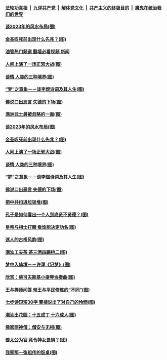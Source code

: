 ####  [法轮功真相](../../../../basic/blob/master/README.md?t=09300331) &nbsp;|&nbsp; [九评共产党](../../../../9ping.md/blob/master/README.md?t=09300331) &nbsp;|&nbsp; [解体党文化](../../../../jtdwh.md/blob/master/README.md?t=09300331)  &nbsp;|&nbsp; [共产主义的终极目的](../../../../gczydzjmd.md/blob/master/README.md?t=09300331) &nbsp;|&nbsp; [魔鬼在统治我们的世界](../../../../mgztzwmdsj.md/blob/master/README.md?t=09300331) 

#### [谈2023年的风水布局(图)](../pages/p7/1016648.md?t=09300331) 

#### [金圣叹死前出现什么先兆？(图)](../pages/p7/1017691.md?t=09300331) 

#### [油管热门频道 翻墙必看视频 新闻](http://209.250.226.216:81/youtube.html?09300331)

#### [人间上演了一场正邪大战(图)](../pages/p7/1015670.md?t=09300331) 

#### [谈情 人类的三种境界(图)](../pages/p7/1017536.md?t=09300331) 

#### [“梦”之意象－－谈李煜诗词及其人生(图)](../pages/p7/1016659.md?t=09300331) 

#### [佛说口出恶言 失德的下场(图)](../pages/p7/1017389.md?t=09300331) 

#### [满洲武士最被忽略的一面(图)](../pages/p7/1015671.md?t=09300331) 

#### [谈2023年的风水布局(图)](../pages/p7/1016648.md?t=09300331) 

#### [金圣叹死前出现什么先兆？(图)](../pages/p7/1017691.md?t=09300331) 

#### [人间上演了一场正邪大战(图)](../pages/p7/1015670.md?t=09300331) 

#### [谈情 人类的三种境界(图)](../pages/p7/1017536.md?t=09300331) 

#### [“梦”之意象－－谈李煜诗词及其人生(图)](../pages/p7/1016659.md?t=09300331) 

#### [佛说口出恶言 失德的下场(图)](../pages/p7/1017389.md?t=09300331) 

#### [把中共扫进垃圾堆(图)](../pages/p7/1017637.md?t=09300331) 

#### [孔子是如何看出一个人到底贤不贤德？(图)](../pages/p7/1017529.md?t=09300331) 

#### [皇帝与相士打赌 看谁能决定功名(图)](../pages/p7/1016886.md?t=09300331) 

#### [迷人的古桥风韵(图)](../pages/p7/1016622.md?t=09300331) 

#### [潮汕工夫茶 茶三酒四踢桃二(图)](../pages/p7/1017605.md?t=09300331) 

#### [梦中入仙境－－许浑《记梦》(图)](../pages/p7/1016991.md?t=09300331) 

#### [欣赏：柴可夫斯基小提琴协奏曲(图)](../pages/p7/1016199.md?t=09300331) 

#### [王与禅师问答 帝王与平民修炼的“不同”(图)](../pages/p7/1017487.md?t=09300331) 

#### [七步诗短短30字 曹植说出了对自己的怜悯(图)](../pages/p7/1017306.md?t=09300331) 

#### [潮汕出花园：十五成丁 十六成人(图)](../pages/p7/1017543.md?t=09300331) 

#### [佛家两神僧：僧安与无相(图)](../pages/p7/1017527.md?t=09300331) 

#### [姜太公为官 竟令神女畏惧？(图)](../pages/p7/1017519.md?t=09300331) 

#### [我家那一张祖传的饭桌(图)](../pages/p7/1017485.md?t=09300331) 

<img src='http://gfw-breaker.win/goodnews/indexes/p7.md' width='0px' height='0px'/>
